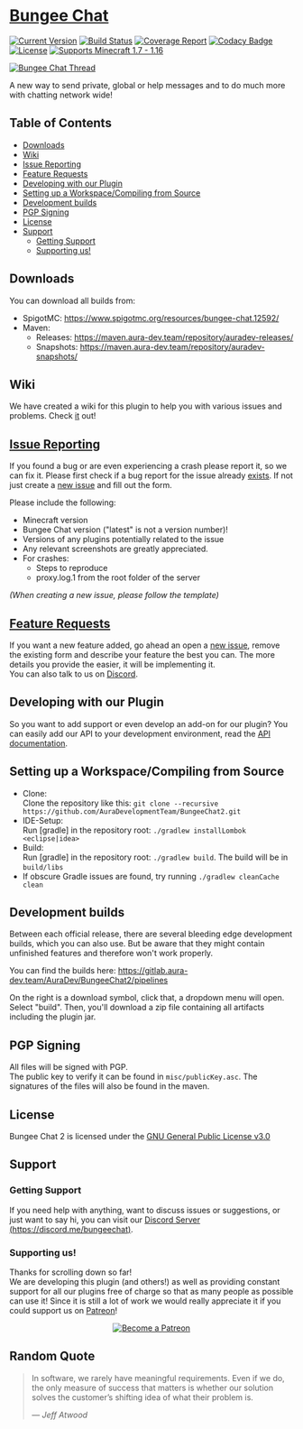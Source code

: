 # [Bungee Chat](https://www.spigotmc.org/resources/bungee-chat.12592/)

[![Current Version](https://badge.fury.io/gh/AuraDevelopmentTeam%2FBungeeChat2.svg)](https://www.spigotmc.org/resources/bungee-chat.12592/history)
[![Build Status](https://gitlab.aura-dev.team/AuraDev/BungeeChat2/badges/master/pipeline.svg)](https://gitlab.aura-dev.team/AuraDev/BungeeChat2/pipelines)
[![Coverage Report](https://gitlab.aura-dev.team/AuraDev/BungeeChat2/badges/master/coverage.svg)](https://gitlab.aura-dev.team/AuraDev/BungeeChat2/pipelines)
[![Codacy Badge](https://api.codacy.com/project/badge/Grade/581b40c0c5ca4ca5a08c83f7076b6d63)](https://www.codacy.com/app/AuraDevelopmentTeam/BungeeChat2?utm_source=github.com&amp;utm_medium=referral&amp;utm_content=AuraDevelopmentTeam/BungeeChat2&amp;utm_campaign=Badge_Grade)
[![License](https://img.shields.io/github/license/AuraDevelopmentTeam/BungeeChat2.svg)](https://github.com/AuraDevelopmentTeam/BungeeChat2/blob/master/LICENSE)
[![Supports Minecraft 1.7 - 1.16](https://img.shields.io/badge/supports_minecraft-1.7_--_1.16-brightgreen.svg)](https://www.spigotmc.org/threads/392/)

[![Bungee Chat Thread](https://proxy.spigotmc.org/e0e5c022701e9b3f55bdfee19e0a5d226f5c53ab?url=http%3A%2F%2Fi.imgur.com%2F9hHniVP.png)](https://www.spigotmc.org/resources/bungee-chat.12592/)

A new way to send private, global or help messages and to do much more with chatting network wide!

## Table of Contents

- [Downloads](#downloads)
- [Wiki](#wiki)
- [Issue Reporting](#issue-reporting)
- [Feature Requests](#feature-requests)
- [Developing with our Plugin](#developing-with-our-plugin)
- [Setting up a Workspace/Compiling from Source](#setting-up-a-workspacecompiling-from-source)
- [Development builds](#development-builds)
- [PGP Signing](#pgp-signing)
- [License](#license)
- [Support](#support)
	- [Getting Support](#getting-support)
	- [Supporting us!](#supporting-us)

## Downloads

You can download all builds from:

- SpigotMC: https://www.spigotmc.org/resources/bungee-chat.12592/
- Maven:
  - Releases: https://maven.aura-dev.team/repository/auradev-releases/
  - Snapshots: https://maven.aura-dev.team/repository/auradev-snapshots/

## Wiki

We have created a wiki for this plugin to help you with various issues and problems. Check
[it](https://github.com/AuraDevelopmentTeam/BungeeChat2/wiki) out!

## [Issue Reporting](https://github.com/AuraDevelopmentTeam/BungeeChat2/issues)

If you found a bug or are even experiencing a crash please report it, so we can fix it. Please first check if a bug report for the issue already
[exists](https://github.com/AuraDevelopmentTeam/BungeeChat2/issues). If not just create a
[new issue](https://github.com/AuraDevelopmentTeam/BungeeChat2/issues/new) and fill out the form.

Please include the following:

* Minecraft version
* Bungee Chat version ("latest" is not a version number)!
* Versions of any plugins potentially related to the issue
* Any relevant screenshots are greatly appreciated.
* For crashes:
  * Steps to reproduce
  * proxy.log.1 from the root folder of the server

*(When creating a new issue, please follow the template)*

## [Feature Requests](https://github.com/AuraDevelopmentTeam/BungeeChat2/issues)

If you want a new feature added, go ahead an open a [new issue](https://github.com/AuraDevelopmentTeam/BungeeChat2/issues/new), remove the existing form and
describe your feature the best you can. The more details you provide the easier, it will be implementing it.  
You can also talk to us on [Discord](https://discord.me/bungeechat).

## Developing with our Plugin

So you want to add support or even develop an add-on for our plugin? You can easily add our API to your development environment, read the
[API documentation](https://github.com/AuraDevelopmentTeam/BungeeChat2/blob/master/BungeeChatApi/README.md).

## Setting up a Workspace/Compiling from Source

* Clone:  
  Clone the repository like this: `git clone --recursive https://github.com/AuraDevelopmentTeam/BungeeChat2.git`
* IDE-Setup:  
  Run [gradle] in the repository root: `./gradlew installLombok <eclipse|idea>`
* Build:  
  Run [gradle] in the repository root: `./gradlew build`. The build will be in `build/libs`
* If obscure Gradle issues are found, try running `./gradlew cleanCache clean`

## Development builds

Between each official release, there are several bleeding edge development builds, which you can also use. But be aware that they might contain unfinished features and therefore won't work properly.

You can find the builds here: https://gitlab.aura-dev.team/AuraDev/BungeeChat2/pipelines

On the right is a download symbol, click that, a dropdown menu will open. Select "build". Then, you'll download a zip file containing all artifacts including the plugin jar.

## PGP Signing

All files will be signed with PGP.  
The public key to verify it can be found in `misc/publicKey.asc`. The signatures of the files will also be found in the maven.

## License

Bungee Chat 2 is licensed under the [GNU General Public License v3.0](https://www.gnu.org/licenses/gpl-3.0.html)

## Support

### Getting Support

If you need help with anything, want to discuss issues or suggestions, or just want to say hi, you can visit our
[Discord Server (https://discord.me/bungeechat)](https://discord.me/bungeechat).

### Supporting us!

Thanks for scrolling down so far!  
We are developing this plugin (and others!) as well as providing constant support for all our plugins free of charge so that as many people as possible can use
it! Since it is still a lot of work we would really appreciate it if you could support us on [Patreon](https://www.patreon.com/AuraDev)!

<p align="center"><a href="https://www.patreon.com/bePatron?u=6416598"><img alt="Become a Patreon" src="https://c5.patreon.com/external/logo/become_a_patron_button.png"></a></p>

## Random Quote

> In software, we rarely have meaningful requirements. Even if we do, the only measure of success that matters is whether our solution solves the customer’s
> shifting idea of what their problem is.
>
> — <cite>Jeff Atwood</cite>
